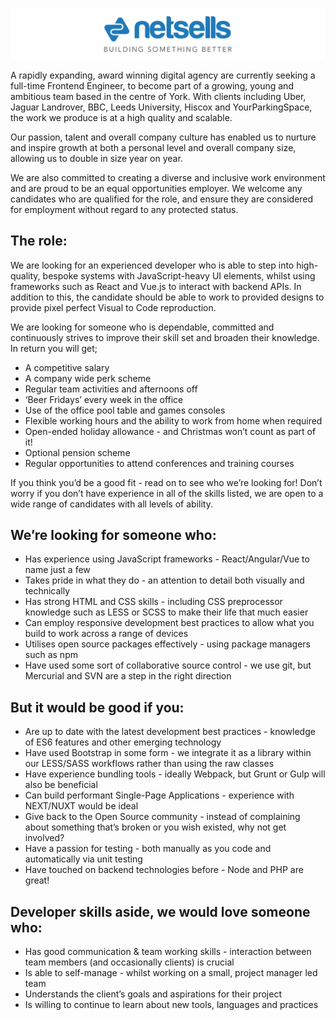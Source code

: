 ![Netsells Logo](./images/netsells-logo-with-slogan.jpg)

A rapidly expanding, award winning digital agency are currently seeking a full-time Frontend Engineer, to become part of a growing, young and ambitious team based in the centre of York. With clients including Uber, Jaguar Landrover, BBC, Leeds University, Hiscox and YourParkingSpace, the work we produce is at a high quality and scalable.

Our passion, talent and overall company culture has enabled us to nurture and inspire growth at both a personal level and overall company size, allowing us to double in size year on year.

We are also committed to creating a diverse and inclusive work environment and are proud to be an equal opportunities employer. We welcome any candidates who are qualified for the role, and ensure they are considered for employment without regard to any protected status.

## The role:

We are looking for an experienced developer who is able to step into high-quality, bespoke systems with JavaScript-heavy UI elements, whilst using frameworks such as React and Vue.js to interact with backend APIs. In addition to this, the candidate should be able to work to provided designs to provide pixel perfect Visual to Code reproduction.

We are looking for someone who is dependable, committed and continuously strives to improve their skill set and broaden their knowledge. In return you will get;

- A competitive salary
- A company wide perk scheme
- Regular team activities and afternoons off
- ‘Beer Fridays’ every week in the office
- Use of the office pool table and games consoles
- Flexible working hours and the ability to work from home when required
- Open-ended holiday allowance - and Christmas won’t count as part of it!
- Optional pension scheme
- Regular opportunities to attend conferences and training courses

If you think you’d be a good fit - read on to see who we’re looking for! Don’t worry if you don’t have experience in all of the skills listed, we are open to a wide range of candidates with all levels of ability.

## We’re looking for someone who:

- Has experience using JavaScript frameworks - React/Angular/Vue to name just a few
- Takes pride in what they do - an attention to detail both visually and technically
- Has strong HTML and CSS skills - including CSS preprocessor knowledge such as LESS or SCSS to make their life that much easier
- Can employ responsive development best practices to allow what you build to work across a range of devices
- Utilises open source packages effectively - using package managers such as npm
- Have used some sort of collaborative source control - we use git, but Mercurial and SVN are a step in the right direction

## But it would be good if you:

- Are up to date with the latest development best practices - knowledge of ES6 features and other emerging technology
- Have used Bootstrap in some form - we integrate it as a library within our LESS/SASS workflows rather than using the raw classes
- Have experience bundling tools - ideally Webpack, but Grunt or Gulp will also be beneficial
- Can build performant Single-Page Applications - experience with NEXT/NUXT would be ideal
- Give back to the Open Source community - instead of complaining about something that’s broken or you wish existed, why not get involved?
- Have a passion for testing - both manually as you code and automatically via unit testing
- Have touched on backend technologies before - Node and PHP are great!

## Developer skills aside, we would love someone who:

- Has good communication & team working skills - interaction between team members (and occasionally clients) is crucial
- Is able to self-manage - whilst working on a small, project manager led team
- Understands the client’s goals and aspirations for their project
- Is willing to continue to learn about new tools, languages and practices
